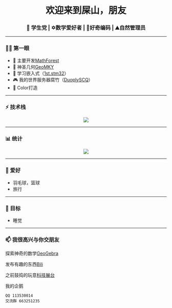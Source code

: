 <h1 align="center">欢迎来到屎山，朋友</h1>
<h3 align="center">🚀 学生党 | ✡️数学爱好者 | 🥝好奇编码 | ⛰自然管理员 </h3>

---

### 🚵‍♂️ 第一眼
- 🌴 主要开发[MathForest](https://github.com/Duo-Star/MathForest-planting)
- 🐒 神圣几何[GeoMKY](https://github.com/Duo-Star/geomky)
- 👾 学习嵌入式（[1st.stm32](https://github.com/Duo-Star/myFirstStm32)）
- 🎮 我的世界服务器腐竹（[DuoplySCQ](https://github.com/Duo-Star/DuoplySCQ)）
- 🥰 Color打造

---

### ⚡ 技术栈
<p align="center">
  <img src="https://skillicons.dev/icons?i=lua,java,c,cpp,dart,flutter,androidstudio,docker,linux,windows,git,github" />
</p>

---

### 📊 统计
<!--
<p align="center">
  <img src="https://github-readme-stats.vercel.app/api?username=Duo-Star&show_icons=true&theme=radical" height="160"/>
  <img src="https://github-readme-streak-stats.herokuapp.com/?user=Duo-Star&theme=radical" height="160"/>
</p>
-->


<p align="center">
  <img src="https://github-readme-activity-graph.vercel.app/graph?username=Duo-Star&theme=rogue" />
</p>

---

### 🐸 爱好
- 羽毛球，篮球
- 旅行

---

### 🎯 目标
- 睡觉

---

### 📫 我很高兴与你交朋友

探索神奇的数学[GeoGebra](https://www.geogebra.org/u/%E4%B8%80%E9%A1%BF%E4%B8%8D%E5%90%83%E9%A5%BF%E5%BE%97%E6%85%8C)

发布有趣的东西[Bili](https://space.bilibili.com/1850079922)

之前鼓捣的玩意[科技展台](https://h5.clewm.net/?url=http%3A%2F%2Fqr61.cn%2FoA1YZf%2Fq8PaIAH&lid=jqd94fx75get4doo1&rlid=jqd94fx75get4doo1)

我的企鹅
```text
QQ 113530014
交流群 663251235
```

<!--
**Duo-Star/Duo-Star** is a ✨ _special_ ✨ repository because its `README.md` (this file) appears on your GitHub profile.

Here are some ideas to get you started:

- 🔭 I’m currently working on ...
- 🌱 I’m currently learning ...
- 👯 I’m looking to collaborate on ...
- 🤔 I’m looking for help with ...
- 💬 Ask me about ...
- 📫 How to reach me: ...
- 😄 Pronouns: ...
- ⚡ Fun fact: ...
-->
